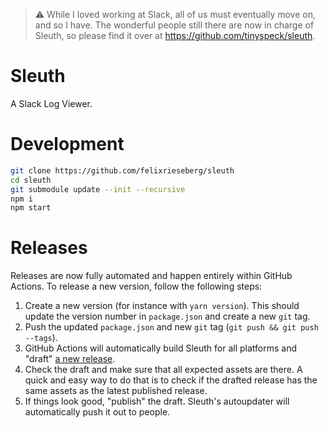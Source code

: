 > :warning: While I loved working at Slack, all of us must eventually move on, and so I have. The wonderful people still there are now in charge of Sleuth, so please find it over at https://github.com/tinyspeck/sleuth.

# Sleuth

A Slack Log Viewer.

# Development

```sh
git clone https://github.com/felixrieseberg/sleuth
cd sleuth
git submodule update --init --recursive
npm i
npm start
```

# Releases

Releases are now fully automated and happen entirely within GitHub Actions.
To release a new version, follow the following steps:

1) Create a new version (for instance with `yarn version`). This should
   update the version number in `package.json` and create a new `git` tag.
2) Push the updated `package.json` and new `git` tag (`git push && git push --tags`).
3) GitHub Actions will automatically build Sleuth for all platforms and "draft"
   [a new release](https://github.com/felixrieseberg/sleuth/releases).
4) Check the draft and make sure that all expected assets are there. A quick and
   easy way to do that is to check if the drafted release has the same assets
   as the latest published release.
5) If things look good, "publish" the draft. Sleuth's autoupdater will automatically
   push it out to people.

